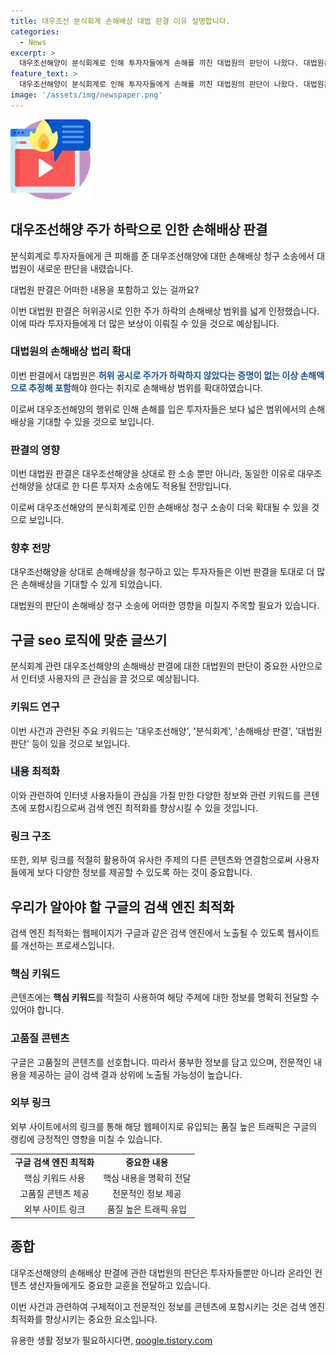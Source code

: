 ```yaml
---
title: 대우조선 분식회계 손해배상 대법 판결 이유 설명합니다.
categories:
  - News
excerpt: >
  대우조선해양이 분식회계로 인해 투자자들에게 손해를 끼친 대법원의 판단이 나왔다. 대법원은 허위공시가 있었던 날부터 주가가 정상화된 날까지의 손해배상 범위를 더 넓게 인정했다. 이에 대우조선해양은 투자자 291명에게 92억 원의 손해배상을 해야 한다는 판결을 받았다. 대법원은 허위 공시와 주가 하락의 인과관계를 입증하지 않아도 손해액으로 추정해야 한다는 취지로 판결을 내렸다.
feature_text: >
  대우조선해양이 분식회계로 인해 투자자들에게 손해를 끼친 대법원의 판단이 나왔다. 대법원은 허위공시가 있었던 날부터 주가가 정상화된 날까지의 손해배상 범위를 더 넓게 인정했다. 이에 대우조선해양은 투자자 291명에게 92억 원의 손해배상을 해야 한다는 판결을 받았다. 대법원은 허위 공시와 주가 하락의 인과관계를 입증하지 않아도 손해액으로 추정해야 한다는 취지로 판결을 내렸다.
image: '/assets/img/newspaper.png'
---
```


<p><img src="/assets/img/news.png" alt="rentncar 속보" /></p>

<h2 data-ke-size="size26">대우조선해양 주가 하락으로 인한 손해배상 판결</h2>

<p>분식회계로 투자자들에게 큰 피해를 준 대우조선해양에 대한 손해배상 청구 소송에서 대법원이 새로운 판단을 내렸습니다. </p>

<p data-ke-size="size16">대법원 판결은 어떠한 내용을 포함하고 있는 걸까요? </p>

<p>이번 대법원 판결은 허위공시로 인한 주가 하락의 손해배상 범위를 넓게 인정했습니다. 이에 따라 투자자들에게 더 많은 보상이 이뤄질 수 있을 것으로 예상됩니다. </p>

<h3>대법원의 손해배상 법리 확대</h3>

<p>이번 판결에서 대법원은 <b><span style="color: #1a5490;">허위 공시로 주가가 하락하지 않았다는 증명이 없는 이상 손해액으로 추정해 포함</span></b>해야 한다는 취지로 손해배상 범위를 확대하였습니다.</p>

<p>이로써 대우조선해양의 행위로 인해 손해를 입은 투자자들은 보다 넓은 범위에서의 손해배상을 기대할 수 있을 것으로 보입니다. </p>

<h3>판결의 영향</h3>

<p>이번 대법원 판결은 대우조선해양을 상대로 한 소송 뿐만 아니라, 동일한 이유로 대우조선해양을 상대로 한 다른 투자자 소송에도 적용될 전망입니다.</p>

<p>이로써 대우조선해양의 분식회계로 인한 손해배상 청구 소송이 더욱 확대될 수 있을 것으로 보입니다. </p>

<h3>향후 전망</h3>

<p>대우조선해양을 상대로 손해배상을 청구하고 있는 투자자들은 이번 판결을 토대로 더 많은 손해배상을 기대할 수 있게 되었습니다. </p>

<p>대법원의 판단이 손해배상 청구 소송에 어떠한 영향을 미칠지 주목할 필요가 있습니다. </p>

<p data-ke-size="size16"></p>

<h2 data-ke-size="size26">구글 seo 로직에 맞춘 글쓰기</h2>

<p>분식회계 관련 대우조선해양의 손해배상 판결에 대한 대법원의 판단이 중요한 사안으로서 인터넷 사용자의 큰 관심을 끌 것으로 예상됩니다.</p>

<h3>키워드 연구</h3>

<p>이번 사건과 관련된 주요 키워드는 '대우조선해양', '분식회계', '손해배상 판결', '대법원 판단' 등이 있을 것으로 보입니다.</p>

<h3><span style="background-color: #21538527;">내용</span> 최적화</h3>

<p>이와 관련하여 인터넷 사용자들이 관심을 가질 만한 다양한 정보와 관련 키워드를 콘텐츠에 포함시킴으로써 검색 엔진 최적화를 향상시킬 수 있을 것입니다.</p>

<h3>링크 구조</h3>

<p>또한, 외부 링크를 적절히 활용하여 유사한 주제의 다른 콘텐츠와 연결함으로써 사용자들에게 보다 다양한 정보를 제공할 수 있도록 하는 것이 중요합니다. </p>

<p data-ke-size="size16"></p>

<h2 data-ke-size="size26">우리가 알아야 할 구글의 검색 엔진 최적화</h2>

<p>검색 엔진 최적화는 웹페이지가 구글과 같은 검색 엔진에서 노출될 수 있도록 웹사이트를 개선하는 프로세스입니다.</p>

<h3>핵심 키워드</h3>

<p>콘텐츠에는 <b>핵심 키워드</b>를 적절히 사용하여 해당 주제에 대한 정보를 명확히 전달할 수 있어야 합니다.</p>

<h3>고품질 콘텐츠</h3>

<p>구글은 고품질의 콘텐츠를 선호합니다. 따라서 풍부한 정보를 담고 있으며, 전문적인 내용을 제공하는 글이 검색 결과 상위에 노출될 가능성이 높습니다.</p>

<h3>외부 링크</h3>

<p>외부 사이트에서의 링크를 통해 해당 웹페이지로 유입되는 품질 높은 트래픽은 구글의 랭킹에 긍정적인 영향을 미칠 수 있습니다.</p>

<table>
    <tr>
        <td style="text-align: center; height: 17px;"><b>구글 검색 엔진 최적화</b></td>
        <td style="text-align: center; height: 17px;"><b>중요한 내용</b></td>
    </tr>
    <tr>
        <td style="text-align: center; height: 17px;">핵심 키워드 사용</td>
        <td style="text-align: center; height: 17px;">핵심 내용을 명확히 전달</td>
    </tr>
    <tr>
        <td style="text-align: center; height: 17px;">고품질 콘텐츠 제공</td>
        <td style="text-align: center; height: 17px;">전문적인 정보 제공</td>
    </tr>
    <tr>
        <td style="text-align: center; height: 17px;">외부 사이트 링크</td>
        <td style="text-align: center; height: 17px;">품질 높은 트래픽 유입</td>
    </tr>
</table>

<p data-ke-size="size16"></p>

<h2 data-ke-size="size26">종합</h2>

<p>대우조선해양의 손해배상 판결에 관한 대법원의 판단은 투자자들뿐만 아니라 온라인 컨텐츠 생산자들에게도 중요한 교훈을 전달하고 있습니다.</p>

<p>이번 사건과 관련하여 구체적이고 전문적인 정보를 콘텐츠에 포함시키는 것은 검색 엔진 최적화를 향상시키는 중요한 요소입니다. </p>

<p data-ke-size="size16"></p>
유용한 생활 정보가 필요하시다면, <a href="https://qoogle.tistory.com" rel="dofollow">qoogle.tistory.com</a>


